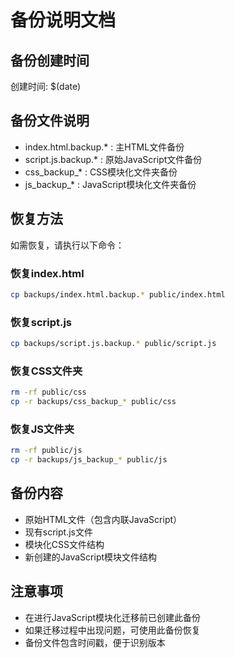 # 备份说明文档

## 备份创建时间
创建时间: $(date)

## 备份文件说明
- index.html.backup.* : 主HTML文件备份
- script.js.backup.* : 原始JavaScript文件备份  
- css_backup_* : CSS模块化文件夹备份
- js_backup_* : JavaScript模块化文件夹备份

## 恢复方法
如需恢复，请执行以下命令：

### 恢复index.html
```bash
cp backups/index.html.backup.* public/index.html
```

### 恢复script.js
```bash  
cp backups/script.js.backup.* public/script.js
```

### 恢复CSS文件夹
```bash
rm -rf public/css
cp -r backups/css_backup_* public/css
```

### 恢复JS文件夹
```bash
rm -rf public/js  
cp -r backups/js_backup_* public/js
```

## 备份内容
- 原始HTML文件（包含内联JavaScript）
- 现有script.js文件
- 模块化CSS文件结构
- 新创建的JavaScript模块文件结构

## 注意事项
- 在进行JavaScript模块化迁移前已创建此备份
- 如果迁移过程中出现问题，可使用此备份恢复
- 备份文件包含时间戳，便于识别版本
